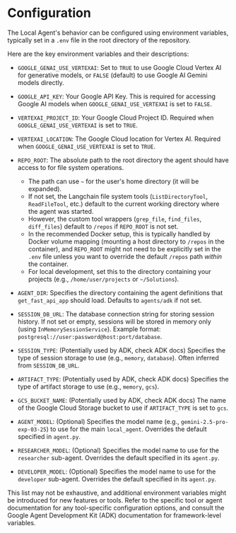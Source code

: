 # Configuration

The Local Agent's behavior can be configured using environment variables, typically set in a `.env` file in the root directory of the repository.

Here are the key environment variables and their descriptions:

*   `GOOGLE_GENAI_USE_VERTEXAI`: Set to `TRUE` to use Google Cloud Vertex AI for generative models, or `FALSE` (default) to use Google AI Gemini models directly.

*   `GOOGLE_API_KEY`: Your Google API Key. This is required for accessing Google AI models when `GOOGLE_GENAI_USE_VERTEXAI` is set to `FALSE`.

*   `VERTEXAI_PROJECT_ID`: Your Google Cloud Project ID. Required when `GOOGLE_GENAI_USE_VERTEXAI` is set to `TRUE`.

*   `VERTEXAI_LOCATION`: The Google Cloud location for Vertex AI. Required when `GOOGLE_GENAI_USE_VERTEXAI` is set to `TRUE`.

*   `REPO_ROOT`: The absolute path to the root directory the agent should have access to for file system operations.
    *   The path can use `~` for the user's home directory (it will be expanded).
    *   If not set, the Langchain file system tools (`ListDirectoryTool`, `ReadFileTool`, etc.) default to the current working directory where the agent was started.
    *   However, the custom tool wrappers (`grep_file`, `find_files`, `diff_files`) default to `/repos` if `REPO_ROOT` is not set.
    *   In the recommended Docker setup, this is typically handled by Docker volume mapping (mounting a host directory to `/repos` in the container), and `REPO_ROOT` might not need to be explicitly set in the `.env` file unless you want to override the default `/repos` path *within* the container.
    *   For local development, set this to the directory containing your projects (e.g., `/home/user/projects` or `~/Solutions`).

*   `AGENT_DIR`: Specifies the directory containing the agent definitions that `get_fast_api_app` should load. Defaults to `agents/adk` if not set.

*   `SESSION_DB_URL`: The database connection string for storing session history. If not set or empty, sessions will be stored in memory only (using `InMemorySessionService`). Example format: `postgresql://user:password@host:port/database`.

*   `SESSION_TYPE`: (Potentially used by ADK, check ADK docs) Specifies the type of session storage to use (e.g., `memory`, `database`). Often inferred from `SESSION_DB_URL`.

*   `ARTIFACT_TYPE`: (Potentially used by ADK, check ADK docs) Specifies the type of artifact storage to use (e.g., `memory`, `gcs`).

*   `GCS_BUCKET_NAME`: (Potentially used by ADK, check ADK docs) The name of the Google Cloud Storage bucket to use if `ARTIFACT_TYPE` is set to `gcs`.

*   `AGENT_MODEL`: (Optional) Specifies the model name (e.g., `gemini-2.5-pro-exp-03-25`) to use for the main `local_agent`. Overrides the default specified in `agent.py`.

*   `RESEARCHER_MODEL`: (Optional) Specifies the model name to use for the `researcher` sub-agent. Overrides the default specified in its `agent.py`.

*   `DEVELOPER_MODEL`: (Optional) Specifies the model name to use for the `developer` sub-agent. Overrides the default specified in its `agent.py`.

This list may not be exhaustive, and additional environment variables might be introduced for new features or tools. Refer to the specific tool or agent documentation for any tool-specific configuration options, and consult the Google Agent Development Kit (ADK) documentation for framework-level variables.
